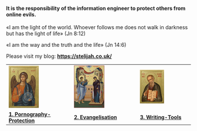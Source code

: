 <!-- # St. Elijah Evangelisation -->

#### It is the responsibility of the information engineer to protect others from online evils.

«I am the light of the world. Whoever follows me does not walk in darkness but has the light of life» (Jn 8:12)

«I am the way and the truth and the life» (Jn 14:6)

Please visit my blog: <a href="https://stelijah.co.uk/"><b>https://stelijah.co.uk/</b></a>

<table>
    <tr>
        <td>
            <a href="https://github.com/Pornography-Protection">
            <img src="./assets/Archangel Michael.jpg" alt="Archangel Michael" width="50%" style="border: 0px black dotted; border-radius: 0px; padding: 0px;" />
            </a>
        </td>
        <td>
            <a href="https://github.com/Evangelisation">
            <img src="./assets/Annunciation of the Theotokos.jpg" alt="Annunciation of the Theotokos" width="50%" style="border: 0px black dotted; border-radius: 0px; padding: 0px;" />
            </a>
        </td>
        <td>
            <a href="https://github.com/Writing-Tools">
            <img src="./assets/LRPSaintJohntheTheologian_1800x1800.jpg" alt="SaintJohntheTheologian" width="50%" style="border: 0px black dotted; border-radius: 0px; padding: 0px;" />
            </a>
        </td>
    </tr>
    <tr>
        <td>
                <a href="https://github.com/Pornography-Protection"><b>1. Pornography-Protection</b></a>
        </td>
        <td>
                <a href="https://github.com/Evangelisation"><b>2. Evangelisation</b></a>
        </td>
        <td>
                <a href="https://github.com/Writing-Tools"><b>3. Writing-Tools</b></a>
        </td>
    </tr>
</table>
